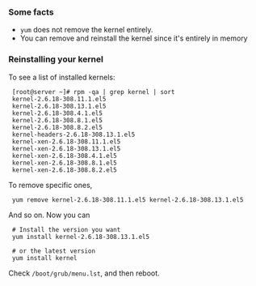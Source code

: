 ### Some facts

-   `yum` does not remove the kernel entirely.
-   You can remove and reinstall the kernel since it's entirely in
    memory

### Reinstalling your kernel

To see a list of installed kernels:

` [root@server ~]# rpm -qa | grep kernel | sort`  
` kernel-2.6.18-308.11.1.el5`  
` kernel-2.6.18-308.13.1.el5`  
` kernel-2.6.18-308.4.1.el5`  
` kernel-2.6.18-308.8.1.el5`  
` kernel-2.6.18-308.8.2.el5`  
` kernel-headers-2.6.18-308.13.1.el5`  
` kernel-xen-2.6.18-308.11.1.el5`  
` kernel-xen-2.6.18-308.13.1.el5`  
` kernel-xen-2.6.18-308.4.1.el5`  
` kernel-xen-2.6.18-308.8.1.el5`  
` kernel-xen-2.6.18-308.8.2.el5`

To remove specific ones,

` yum remove kernel-2.6.18-308.11.1.el5 kernel-2.6.18-308.13.1.el5`

And so on. Now you can

` # Install the version you want `  
` yum install kernel-2.6.18-308.13.1.el5`  
` `  
` # or the latest version`  
` yum install kernel`

Check `/boot/grub/menu.lst`, and then reboot.
